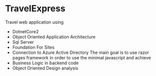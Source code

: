 # TravelExpress
Travel web application using
- DotnetCore2
- Object Oriented Application Architecture
- Sql Server
- Foundation For Sites
- Connection to Azure Active Directory
The main goal is to use razor pages framework in order to use the minimal javascript and achieve
- Business Logic in backend code
- Object Oriented Design analysis
